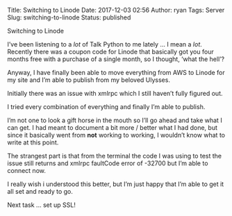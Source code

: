 Title: Switching to Linode
Date: 2017-12-03 02:56
Author: ryan
Tags: Server
Slug: switching-to-linode
Status: published

Switching to Linode

I’ve been listening to a *lot* of Talk Python to me lately ... I mean a *lot*. Recently there was a coupon code for Linode that basically got you four months free with a purchase of a single month, so I thought, ‘what the hell’?

Anyway, I have finally been able to move everything from AWS to Linode for my site and I’m able to publish from my beloved Ulysses.

Initially there was an issue with xmlrpc which I still haven’t fully figured out.

I tried every combination of everything and finally I’m able to publish.

I’m not one to look a gift horse in the mouth so I’ll go ahead and take what I can get. I had meant to document a bit more / better what I had done, but since it basically went from **not** working to working, I wouldn’t know what to write at this point.

The strangest part is that from the terminal the code I was using to test the issue still returns and xmlrpc faultCode error of -32700 but I’m able to connect now.

I really wish i understood this better, but I’m just happy that I’m able to get it all set and ready to go.

Next task ... set up SSL!
